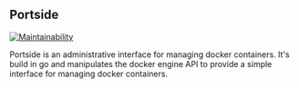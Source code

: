 ## Portside ##

[![Maintainability](https://api.codeclimate.com/v1/badges/5603aebd3991f16ce6fe/maintainability)](https://codeclimate.com/github/geekakili/portside/maintainability)

Portside is an administrative interface for managing docker containers. It's build in go and manipulates the docker engine API to provide a simple interface for managing docker containers.